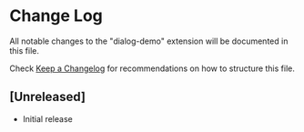 # Change Log

All notable changes to the "dialog-demo" extension will be documented in this file.

Check [Keep a Changelog](http://keepachangelog.com/) for recommendations on how to structure this file.

## [Unreleased]

- Initial release